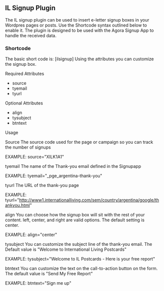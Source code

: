 ## IL Signup Plugin

The IL signup plugin can be used to insert e-letter signup boxes in your Wordpres pages or posts. Use the Shortcode syntax outlined below to enable it. The plugin is designed to be used with the Agora Signup App to handle the received data.



### Shortcode

The basic short code is: [ilsignup] Using the attributes you can customize the signup box.

Required Attributes

* source
* tyemail
* tyurl

Optional Attributes

* align
* tysubject
* btntext

Usage

Source
The source code used for the page or campaign so you can track the number of signups

EXAMPLE: source="XILK1A1"

tyemail
The name of the Thank-you email defined in the Signupapp

EXAMPLE: tyemail="_pge_argentina-thank-you"

tyurl
The URL of the thank-you page

EXAMPLE: tyurl="http://www1.internationalliving.com/sem/country/argentina/google/thankyou.html"

align
You can choose how the signup box will sit with the rest of your content. left, center, and right are valid options. The default setting is center.

EXAMPLE: align="center"

tysubject
You can customize the subject line of the thank-you email. The Default value is "Welcome to International Living Postcards"

EXAMPLE: tysubject="Welcome to IL Postcards - Here is your free report"

btntext
You can customize the text on the call-to-action button on the form. The default value is "Send My Free Report"

EXAMPLE: btntext="Sign me up"

